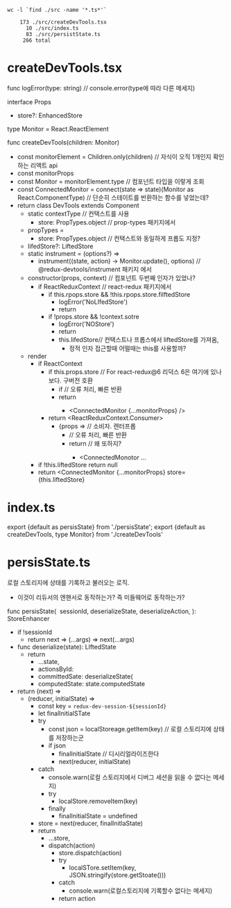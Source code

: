 ```
wc -l `find ./src -name '*.ts*'`

    173 ./src/createDevTools.tsx
      10 ./src/index.ts
      83 ./src/persistState.ts
     266 total
```

# createDevTools.tsx

func logError(type: string) // console.error(type에 따라 다른 메세지)

interface Props

- store?: EnhancedStore

type Monitor = React.ReactElement

func createDevTools(children: Monitor)

- const monitorElement = Children.only(children) // 자식이 오직 1개인지 확인하는 리액트 api
- const monitorProps
- const Monitor = monitorElement.type // 컴포넌트 타입을 이렇게 조회
- const ConnectedMonitor = connect(state => state)(Monitor as React.ComponentType<any>) // 단순히 스테이트를 반환하는 함수를 넣었는데?
- return class DevTools extends Component
  - static contextType // 컨택스트를 사용
    - store: PropTypes.object // prop-types 패키지에서
  - propTypes =
    - store: PropTypes.object // 컨택스트와 동일하게 프롭도 지정?
  - lifedStore?: LiftedStore
  - static instrument = (options?) =>
    - instrument((state, action) → Monitor.update(), options) // @redux-devtools/instrument 패키지 에서
  - constructor(props, context) // 컴포넌트 두번째 인자가 있었나?
    - if ReactReduxContext // react-redux 패키지에서
      - if this.rpops.store && !this.rpops.store.filftedStore
        - logError('NoLIfedStore')
        - return
      - if !props.store && !context.sotre
        - logError('NOStore')
        - return
        - this.lifedStore// 컨택스트나 프롭스에서 liftedStore를 가져옴,
          - 정적 인자 접근할때 어떨때는 this를 사용할까?
  - render
    - if ReactContext
      - if this.props.store // For react-redux@6 리덕스 6은 여기에 있나보다. 구버전 호환
        - if // 오류 처리, 빠른 반환
        - return <Provider store={this.props.store.liftedStore>
          - <ConnectedMonitor {...monitorProps} />
      - return <ReactReduxContext.Consumer>
        - {props => // 소비자. 렌터프롭
          - // 오류 처리, 빠른 반환
          - return <Propvider store={props.store.liftedStore}> // 왜 또하지?
            - <ConnectedMonotor ...
    - if !this.liftedStore return null
    - return <ConnectedMonitor {...monitorProps} store={this.liftedStore}

# index.ts

export {default as persisState} from './persisState';
export {default as createDevTools, type Monitor} from './createDevTools'

# persisState.ts

로컬 스토리지에 상태를 기록하고 불러오는 로직.

- 이것이 리듀서의 엔핸서로 동작하는가? 즉 미들웨어로 동작하는가?

func persisState(  sessionId,
deserializeState,
deserializeAction,
): StoreEnhancer

- if !sessionId
  - return next => (...args) => next(...args)
- func deserialize(state): LIftedState
  - return
    - ...state,
    - actionsById:
    - committedSate: deserializeState(
    - computedState: state.computedState
- return (next) =>
  - (reducer, initialState) =>
    - const key = `redux-dev-session-${sessionId}`
    - let finalInitialSTate
    - try
      - const json = localStoreage.getItem(key) // 로컬 스토리지에 상태를 저장하는군
      - if json
        - finalInitialState // 디시리얼라이즈한다
        - next(reducer, initialState)
    - catch
      - console.warn(로컬 스토리지에서 디버그 세션을 읽을 수 없다는 메세지)
      - try
        - localStore.removeItem(key)
      - finally
        - finalInitialState = undefined
    - store = next(reducer, finalInitlaState)
    - return
      - ...store,
      - dispatch(action)
        - store.dispatch(action)
        - try
          - localSTore.setItem(key, JSON.stringify(store.getStoate()))
        - catch
          - console.warn(로컬스토리지에 기록할수 없다는 메세지)
        - return action
